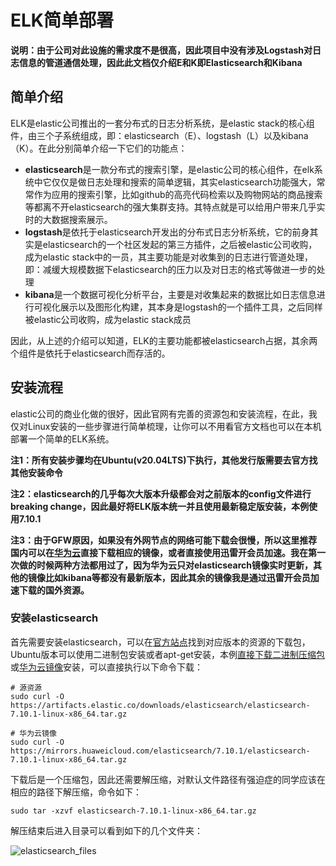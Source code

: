 # ELK简单部署

**说明：由于公司对此设施的需求度不是很高，因此项目中没有涉及Logstash对日志信息的管道通信处理，因此此文档仅介绍E和K即Elasticsearch和Kibana**

## 简单介绍

ELK是elastic公司推出的一套分布式的日志分析系统，是elastic stack的核心组件，由三个子系统组成，即：elasticsearch（E）、logstash（L）以及kibana（K）。在此分别简单介绍一下它们的功能点：

* **elasticsearch**是一款分布式的搜索引擎，是elastic公司的核心组件，在elk系统中它仅仅是做日志处理和搜索的简单逻辑，其实elasticsearch功能强大，常常作为应用的搜索引擎，比如github的高亮代码检索以及购物网站的商品搜索等都离不开elasticsearch的强大集群支持。其特点就是可以给用户带来几乎实时的大数据搜索展示。
* **logstash**是依托于elasticsearch开发出的分布式日志分析系统，它的前身其实是elasticsearch的一个社区发起的第三方插件，之后被elastic公司收购，成为elastic stack中的一员，其主要功能是对收集到的日志进行管道处理，即：减缓大规模数据下elasticsearch的压力以及对日志的格式等做进一步的处理
* **kibana**是一个数据可视化分析平台，主要是对收集起来的数据比如日志信息进行可视化展示以及图形化构建，其本身是logstash的一个插件工具，之后同样被elastic公司收购，成为elastic stack成员

因此，从上述的介绍可以知道，ELK的主要功能都被elasticsearch占据，其余两个组件是依托于elasticsearch而存活的。

## 安装流程

elastic公司的商业化做的很好，因此官网有完善的资源包和安装流程，在此，我仅对Linux安装的一些步骤进行简单梳理，让你可以不用看官方文档也可以在本机部署一个简单的ELK系统。

**注1：所有安装步骤均在Ubuntu(v20.04LTS)下执行，其他发行版需要去官方找其他安装命令**

**注2：elasticsearch的几乎每次大版本升级都会对之前版本的config文件进行breaking change，因此最好将ELK版本统一并且使用最新稳定版安装，本例使用7.10.1**

**注3：由于GFW原因，如果没有外网节点的网络可能下载会很慢，所以这里推荐国内可以在[华为云](https://mirrors.huaweicloud.com/)直接下载相应的镜像，或者直接使用迅雷开会员加速。我在第一次做的时候两种方法都用过了，因为华为云只对elasticsearch镜像实时更新，其他的镜像比如kibana等都没有最新版本，因此其余的镜像我是通过迅雷开会员加速下载的国外资源。**

### 安装elasticsearch

首先需要安装elasticsearch，可以在[官方站点](https://www.elastic.co/cn/downloads/elasticsearch)找到对应版本的资源的下载包，Ubuntu版本可以使用二进制包安装或者apt-get安装，本例[直接下载二进制压缩包](https://artifacts.elastic.co/downloads/elasticsearch/elasticsearch-7.10.1-linux-x86_64.tar.gz)或[华为云镜像](https://mirrors.huaweicloud.com/elasticsearch/7.10.1/elasticsearch-7.10.1-linux-x86_64.tar.gz)安装，可以直接执行以下命令下载：

``` shell
# 源资源
sudo curl -O https://artifacts.elastic.co/downloads/elasticsearch/elasticsearch-7.10.1-linux-x86_64.tar.gz

# 华为云镜像
sudo curl -O https://mirrors.huaweicloud.com/elasticsearch/7.10.1/elasticsearch-7.10.1-linux-x86_64.tar.gz
```

下载后是一个压缩包，因此还需要解压缩，对默认文件路径有强迫症的同学应该在相应的路径下解压缩，命令如下：

``` shell
sudo tar -xzvf elasticsearch-7.10.1-linux-x86_64.tar.gz
```

解压结束后进入目录可以看到如下的几个文件夹：

![elasticsearch_files]()